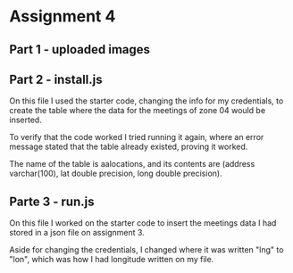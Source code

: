 # Assignment 4

## Part 1 - uploaded images

## Part 2 - install.js

On this file I used the starter code, changing the info for my credentials, to create the table where the data for the meetings of zone 04 would be inserted.

To verify that the code worked I tried running it again, where an error message stated that the table already existed, proving it worked.

The name of the table is aalocations, and its contents are (address varchar(100), lat double precision, long double precision).

## Parte 3 - run.js 

On this file I worked on the starter code to insert the meetings data I had stored in a json file on assignment 3.

Aside for changing the credentials, I changed where it was written "lng" to "lon", which was how I had longitude written on my file.